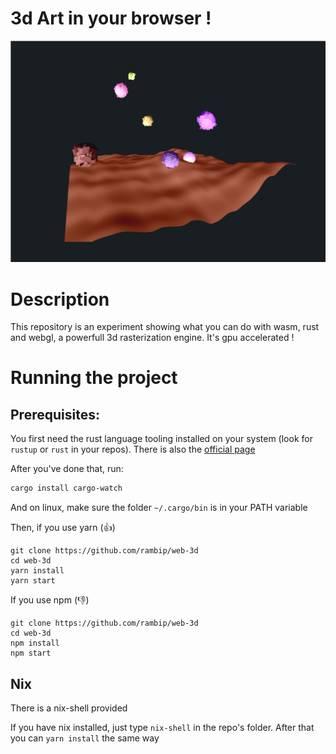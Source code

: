 3d Art in your browser !
========================

![](screenshot/demo.png)

# Description
This repository is an experiment showing what you can do with wasm, rust and webgl, a powerfull 3d rasterization engine.
It's gpu accelerated !

# Running the project

## Prerequisites:
You first need the rust language tooling installed on your system (look for `rustup` or `rust` in your repos). There is also the [official page](https://www.rust-lang.org/tools/install)

After you've done that, run:
```bash
cargo install cargo-watch
```
And on linux, make sure the folder `~/.cargo/bin` is in your PATH variable 

Then, if you use yarn (:+1:)

```
git clone https://github.com/rambip/web-3d 
cd web-3d
yarn install
yarn start
```

If you use npm (:-1:)
```
git clone https://github.com/rambip/web-3d
cd web-3d
npm install
npm start
```

## Nix

There is a nix-shell provided

If you have nix installed, just type `nix-shell` in the repo's folder.
After that you can `yarn install` the same way
